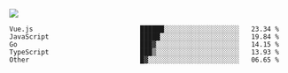 ![](https://github-profile-summary-cards.vercel.app/api/cards/profile-details?username=igtm&theme=dracula)
<!--START_SECTION:waka-->

```text
Vue.js                           ██████░░░░░░░░░░░░░░░░░░░   23.34 %
JavaScript                       █████░░░░░░░░░░░░░░░░░░░░   19.84 %
Go                               ███▓░░░░░░░░░░░░░░░░░░░░░   14.15 %
TypeScript                       ███▒░░░░░░░░░░░░░░░░░░░░░   13.93 %
Other                            █▓░░░░░░░░░░░░░░░░░░░░░░░   06.65 %
```

<!--END_SECTION:waka-->
